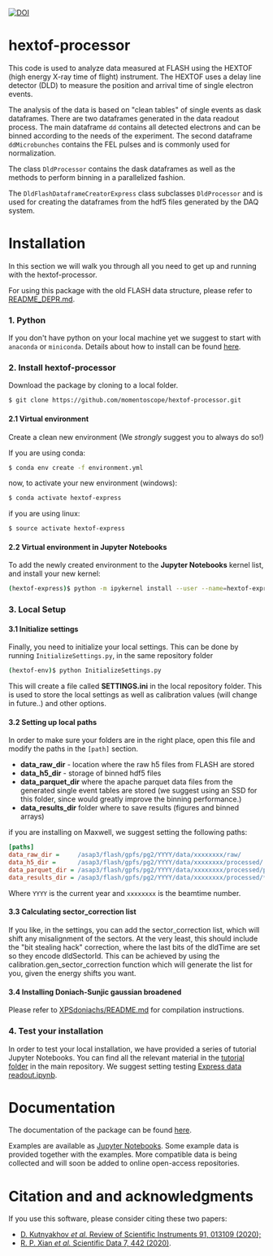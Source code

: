 

[![DOI](https://zenodo.org/badge/DOI/10.5281/zenodo.4651325.svg)](https://doi.org/10.5281/zenodo.4651325)


# hextof-processor
This code is used to analyze data measured at FLASH using the HEXTOF (high 
energy X-ray time of flight) instrument. The HEXTOF uses a delay line detector 
(DLD) to measure the position and arrival time of single electron events.

The analysis of the data is based on "clean tables" of single events as dask dataframes. 
There are two dataframes generated in the data readout process. 
The main dataframe `dd` contains all detected electrons and can be binned according to the needs of the experiment. 
The second dataframe `ddMicrobunches` contains the FEL pulses and is commonly used for normalization.

The class `DldProcessor` contains the dask dataframes as well as the methods to perform binning in a parallelized fashion.

The `DldFlashDataframeCreatorExpress` class subclasses `DldProcessor` and is used for creating the dataframes from the hdf5 files generated by the DAQ system. 


# Installation

In this section we will walk you through all you need to get up and running with the hextof-processor.

For using this package with the old FLASH data structure, please refer to [README_DEPR.md](https://github.com/momentoscope/hextof-processor/blob/master/README_DEPR.md).

### 1. Python
If you don't have python on your local machine yet we suggest to start with `anaconda` or `miniconda`. 
Details about how to install can be found [here](https://docs.anaconda.com/anaconda/install/).

### 2. Install hextof-processor
Download the package by cloning to a local folder.

```bash
$ git clone https://github.com/momentoscope/hextof-processor.git
```
#### 2.1 Virtual environment
Create a clean new environment (We *strongly* suggest you to always do so!)

If you are using conda:
```bash
$ conda env create -f environment.yml
```
now, to activate your new environment (windows):
```bash
$ conda activate hextof-express
```
if you are using linux:
```bash
$ source activate hextof-express
```
#### 2.2 Virtual environment in Jupyter Notebooks

To add the newly created environment to the **Jupyter Notebooks** kernel list,
and install your new kernel:
```bash
(hextof-express)$ python -m ipykernel install --user --name=hextof-express
```
### 3. Local Setup
#### 3.1 Initialize settings

Finally, you need to initialize your local settings. This can be done by running 
`InitializeSettings.py`, in the same repository folder

```bash
(hextof-env)$ python InitializeSettings.py
```

This will create a file called **SETTINGS.ini** in the local repository folder. This is used to store the local settings as well as calibration values (will change in future..) and other options. 

#### 3.2 Setting up local paths
In order to make sure your folders are in the right place, open this file and modify the paths in the `[path]` section.
 * **data_raw_dir** - location where the raw h5 files from FLASH are stored
 * **data_h5_dir** - storage of binned hdf5 files
 * **data_parquet_dir** where the apache parquet data files from the generated single event tables are stored (we suggest using an SSD for this folder, since would greatly improve the binning performance.)
 * **data_results_dir** folder where to save results (figures and binned arrays)

if you are installing on Maxwell, we suggest setting the following paths:
```ini
[paths]
data_raw_dir =     /asap3/flash/gpfs/pg2/YYYY/data/xxxxxxxx/raw/
data_h5_dir =      /asap3/flash/gpfs/pg2/YYYY/data/xxxxxxxx/processed/
data_parquet_dir = /asap3/flash/gpfs/pg2/YYYY/data/xxxxxxxx/processed/parquet/
data_results_dir = /asap3/flash/gpfs/pg2/YYYY/data/xxxxxxxx/processed/*USER_NAME*/binned/
```
Where `YYYY` is the current year and `xxxxxxxx` is the beamtime number.

#### 3.3 Calculating sector_correction list
If you like, in the settings, you can add the sector_correction list, which will shift any misalignment of the sectors.
At the very least, this should include the "bit stealing hack" correction, where the last bits of the dldTime
are set so they encode dldSectorId. This can be achieved by using the calibration.gen_sector_correction function
which will generate the list for you, given the energy shifts you want.

#### 3.4 Installing Doniach-Sunjic gaussian broadened
Please refer to [XPSdoniachs/README.md](https://github.com/momentoscope/hextof-processor/blob/master/XPSdoniachs/README.md) for compilation instructions.

### 4. Test your installation
In order to test your local installation, we have provided a series of tutorial Jupyter Notebooks. 
You can find all the relevant material in the [tutorial folder](https://github.com/momentoscope/hextof-processor/tree/master/tutorial) in the main repository.
We suggest setting testing [Express data readout.ipynb](https://github.com/momentoscope/hextof-processor/blob/master/tutorial/Express%20data%20readout.ipynb).


# Documentation

The documentation of the package can be found [here](https://momentoscope.github.io/hextof-processor/).

Examples are available as [Jupyter Notebooks](https://github.com/momentoscope/hextof-processor/tree/master/tutorial).
Some example data is provided together with the examples. More compatible data is being collected and will soon be added to online open-access repositories.

# Citation and and acknowledgments 

If you use this software, please consider citing these two papers:
 * [D. Kutnyakhov *et al.* Review of Scientific Instruments 91, 013109 (2020);](https://aip.scitation.org/doi/full/10.1063/1.5118777)
 * [R. P. Xian *et al.* Scientific Data 7, 442 (2020)](https://www.nature.com/articles/s41597-020-00769-8).

